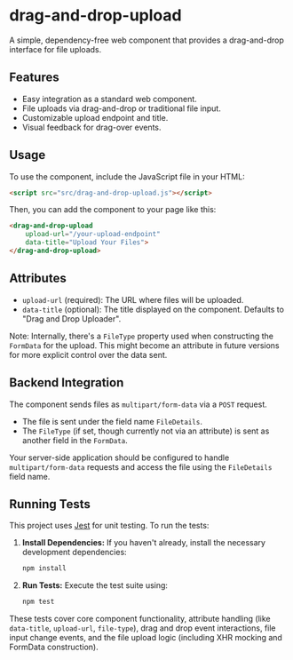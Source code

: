 # drag-and-drop-upload

A simple, dependency-free web component that provides a drag-and-drop interface for file uploads.

## Features

*   Easy integration as a standard web component.
*   File uploads via drag-and-drop or traditional file input.
*   Customizable upload endpoint and title.
*   Visual feedback for drag-over events.

## Usage

To use the component, include the JavaScript file in your HTML:

```html
<script src="src/drag-and-drop-upload.js"></script>
```

Then, you can add the component to your page like this:

```html
<drag-and-drop-upload 
    upload-url="/your-upload-endpoint" 
    data-title="Upload Your Files">
</drag-and-drop-upload>
```

## Attributes

*   `upload-url` (required): The URL where files will be uploaded.
*   `data-title` (optional): The title displayed on the component. Defaults to "Drag and Drop Uploader".

Note: Internally, there's a `FileType` property used when constructing the `FormData` for the upload. This might become an attribute in future versions for more explicit control over the data sent.

## Backend Integration

The component sends files as `multipart/form-data` via a `POST` request. 
*   The file is sent under the field name `FileDetails`.
*   The `FileType` (if set, though currently not via an attribute) is sent as another field in the `FormData`.

Your server-side application should be configured to handle `multipart/form-data` requests and access the file using the `FileDetails` field name.

## Running Tests

This project uses [Jest](https://jestjs.io/) for unit testing. To run the tests:

1.  **Install Dependencies:**
    If you haven't already, install the necessary development dependencies:
    ```bash
    npm install
    ```

2.  **Run Tests:**
    Execute the test suite using:
    ```bash
    npm test
    ```

These tests cover core component functionality, attribute handling (like `data-title`, `upload-url`, `file-type`), drag and drop event interactions, file input change events, and the file upload logic (including XHR mocking and FormData construction).
